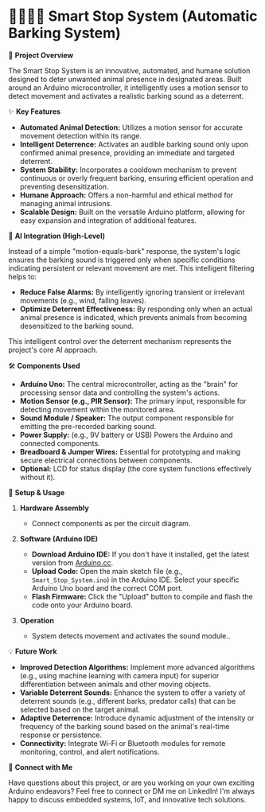 # 🐦‍🔥🐦‍🔥 Smart Stop System (Automatic Barking System)

🚀 **Project Overview**

The Smart Stop System is an innovative, automated, and humane solution designed to deter unwanted animal presence in designated areas. Built around an Arduino microcontroller, it intelligently uses a motion sensor to detect movement and activates a realistic barking sound as a deterrent.


✨ **Key Features**

- **Automated Animal Detection:** Utilizes a motion sensor for accurate movement detection within its range.
- **Intelligent Deterrence:** Activates an audible barking sound only upon confirmed animal presence, providing an immediate and targeted deterrent.
- **System Stability:** Incorporates a cooldown mechanism to prevent continuous or overly frequent barking, ensuring efficient operation and preventing desensitization.
- **Humane Approach:** Offers a non-harmful and ethical method for managing animal intrusions.
- **Scalable Design:** Built on the versatile Arduino platform, allowing for easy expansion and integration of additional features.

🧠 **AI Integration (High-Level)**

Instead of a simple "motion-equals-bark" response, the system's logic ensures the barking sound is triggered only when specific conditions indicating persistent or relevant movement are met. This intelligent filtering helps to:

- **Reduce False Alarms:** By intelligently ignoring transient or irrelevant movements (e.g., wind, falling leaves).
- **Optimize Deterrent Effectiveness:** By responding only when an actual animal presence is indicated, which prevents animals from becoming desensitized to the barking sound.

This intelligent control over the deterrent mechanism represents the project's core AI approach.

🛠️ **Components Used**

- **Arduino Uno:** The central microcontroller, acting as the "brain" for processing sensor data and controlling the system's actions.
- **Motion Sensor (e.g., PIR Sensor):** The primary input, responsible for detecting movement within the monitored area.
- **Sound Module / Speaker:** The output component responsible for emitting the pre-recorded barking sound.
- **Power Supply:** (e.g., 9V battery or USB) Powers the Arduino and connected components.
- **Breadboard & Jumper Wires:** Essential for prototyping and making secure electrical connections between components.
- **Optional:** LCD for status display (the core system functions effectively without it).

🚀 **Setup & Usage**

1. **Hardware Assembly**
   - Connect components as per the circuit diagram.

2. **Software (Arduino IDE)**
   - **Download Arduino IDE:** If you don't have it installed, get the latest version from [Arduino.cc](https://www.arduino.cc/en/software).
   - **Upload Code:** Open the main sketch file (e.g., `Smart_Stop_System.ino`) in the Arduino IDE. Select your specific Arduino Uno board and the correct COM port.
   - **Flash Firmware:** Click the "Upload" button to compile and flash the code onto your Arduino board.

3. **Operation**
   - System detects movement and activates the sound module..

💡 **Future Work**

- **Improved Detection Algorithms:** Implement more advanced algorithms (e.g., using machine learning with camera input) for superior differentiation between animals and other moving objects.
- **Variable Deterrent Sounds:** Enhance the system to offer a variety of deterrent sounds (e.g., different barks, predator calls) that can be selected based on the target animal.
- **Adaptive Deterrence:** Introduce dynamic adjustment of the intensity or frequency of the barking sound based on the animal's real-time response or persistence.
- **Connectivity:** Integrate Wi-Fi or Bluetooth modules for remote monitoring, control, and alert notifications.

🤝 **Connect with Me**

Have questions about this project, or are you working on your own exciting Arduino endeavors? Feel free to connect or DM me on LinkedIn! 
I'm always happy to discuss embedded systems, IoT, and innovative tech solutions.
